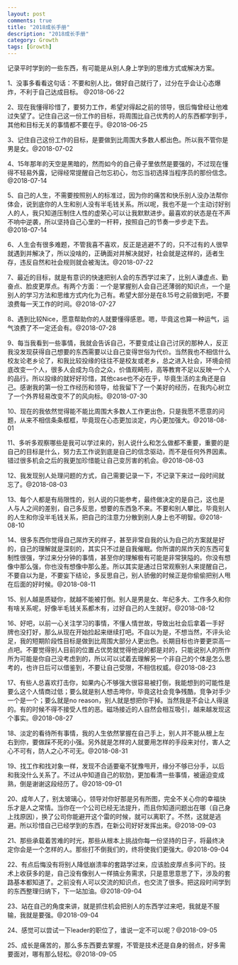 ```yaml
---
layout: post
comments: true
title: "2018成长手册"
description: "2018成长手册"
category: Growth
tags: [Growth]
---
```



记录平时学到的一些东西，有可能是从别人身上学到的思维方式或解决方案。

<!--more-->



1、没事多看看这句话：不要和别人比，做好自己就行了，过分在乎会让心态爆炸，不利于自己达成目标。 @2018-06-22

2、现在我懂得珍惜了，要努力工作，希望对得起之前的领导，很后悔曾经让他难过失望了。记住自己这一份工作的目标，将周围比自己优秀的人的东西都学到手，其他和目标无关的事情都不要在乎。@2018-06-25

3、记住自己这份工作的目标，是要做到比周围大多数人都出色。所以我不管你是男是女。@2018-07-02

4、15年那年的天空是黑暗的，然而如今的自己骨子里依然是要强的，不过现在懂得不轻易外露，记得经常提醒自己勿忘初心，勿忘当初选择当程序员的那份信念。@2018-07-14

5、自己的人生，不需要按照别人的标准过，因为你的痛苦和快乐别人没办法帮你体会，说到底你的人生和别人没有半毛钱关系。所以呢，我也不是一个主动讨好别人的人，我只知道压制住人性的虚荣心可以让我默默进步。最喜欢的状态是在不声不响中逆袭，所以坚持自己心里的一杆秤，按照自己的节奏一步步走下去。 @2018-07-14

6、人生会有很多难题，不管我喜不喜欢，反正是逃避不了的，只不过有的人很早就遇到并解决了，所以没啥的，正确面对并解决就好，社会就是这样的，适者生存，违反自然和社会规则就会被淘汰。@2018-07-22

7、最近的目标，就是有意识的快速把别人会的东西学过来了，比别人谦虚点、勤奋点、脸皮更厚点。有两个方面：一个是掌握别人会自己还薄弱的知识点，一个是别人的学习方法和思维方式内化为己有。希望大部分是在8.15号之前做到吧，不要浪费每一天工作的时间。@2018-07-27

8、遇到比较Nice，愿意帮助你的人就要懂得感恩。嗯，毕竟这也算一种运气，运气浪费了不一定还会有。@2018-07-28

9、每当我看到一些事情，我就会告诉自己，不要变成让自己讨厌的那种人，反正我没发现获得自己想要的东西需要以让自己变得世俗为代价。当然我也不相信什么校友论老乡论了，和我比较投缘的往往不是校友或老乡，总之进入社会，环境会彻底改变一个人，很多人会成为乌合之众，价值观畸形，高等教育不足以反映一个人的品行。所以投缘的就好好珍惜，其他case也不必在乎，毕竟生活的主角还是自己。感谢我的第一份工作经历和领导，给我留下了一个美好的经历，在我内心树立了一个外界轻易改变不了的风向标。@2018-07-30

10、现在的我依然觉得能不能比周围大多数人工作更出色，只是我愿不愿意的问题，从来不相信条条框框，毕竟现在心态更加淡定，内心更加强大。@2018-08-01

11、多听多观察哪些是我可以学过来的，别人说什么和怎么做都不重要，重要的是自己的目标是什么，努力去工作说到底是自己的信念驱动，而不是任何外界因素。错过很多机会之后的我更加珍惜能让自己变厉害的机会。@2018-08-03

12、我发现别人处理问题的方式，自己需要记录一下，不记录下来过一段时间就忘了。@2018-08-03

13、每个人都是有局限性的，别人说的只能参考，最终做决定的是自己，这也是人与人之间的差别，自己多反思，想要的东西急不来。不要和别人攀比，毕竟别人的人生和你没半毛钱关系，把自己的注意力分散到别人身上也不明智。@2018-08-10

14、很多东西你觉得自己屌炸天的样子，甚至非常自我的认为自己的方案就是好的，自己的理解就是深刻的，其实只不过是自我催眠。你所谓的屌炸天的东西可复制性很强，学过来分分钟的事情，甚至你的理解极有可能是非常狭隘的。你没有想像中那么强，你也没有想像中那么差。所以其实是通过日常观察别人来提醒自己，不要自以为是，不要妄下结论，多反思自己，别人骄傲的时候正是你偷偷把别人甩在后面的好时候。@2018-08-11

15、别人越是质疑你，就越不能被打倒。别人是男是女、年纪多大、工作多久和你有啥关系呢，好像半毛钱关系都木有，过好自己的人生就好。@2018-08-12

16、好吧，以前一心关注学习的事情，不懂人情世故，导致出社会后拿着一手好牌也没打好，那么从现在开始捡起来继续打吧。不自以为是，不想当然，不评头论足，我的短期阶段性目标是做到比周围大部分人更出色。长期目标也许要更崇高一点吧。不要觉得别人目前的位置占优势就觉得他说的都是对的，只能说别人的所作所为可能是你自己没考虑到的，所以可以试着去理解另一个非自己的个体是怎么思考的，也许日后可以借鉴到，不要让自己受限，不相信权威。@2018-08-23

17、有些人总喜欢打击你，如果内心不够强大很容易被打倒，我能想到的可能性是要么这个人情商过低；要么就是别人想击垮你，毕竟这社会竞争残酷，竞争对手少一个是一个；要么就是no reason，别人就是想把你干掉。当然我是不会让人得逞的。有的时候不得不接受人性的恶。磁场接近的人自然会相互吸引，越来越发现这个事实。@2018-08-27

18、淡定的看待所有事情，我的人生依然掌握在自己手上，别人并不能从根上左右到你，要做踩不死的小强。另外就是怎样的人就要用怎样的手段来对付，害人之心不可有，防人之心不可无。@2018-08-31

19、找工作和找对象一样，发现不合适要毫不犹豫甩开，缘分不够已分手，以后和我没什么关系了。不过从中知道自己的软肋，更加看清一些事情，被逼迫变成熟，倒是谢谢这段经历了。@2018-09-01

20、成年人了，别太玻璃心，领导对你好那是另有所图，完全不关心你的幸福快乐才是人之常情。当你在一个公司已经无法提升，而且你知道问题出在哪（自己身上找原因），换了公司你能避开这个雷的时候，就可以离职了。不然，这就是逃避。所以珍惜自己已经学到的东西，在新公司好好发挥出来。@2018-09-03

21、那些承载着苦难的时光，那些从根本上挑战你每一份坚持的日子，将最终决定你会是一个怎样的人。那些打不倒我们的，终将使我们更强大。@2018-09-04

22、有点后悔没有将别人降低崩溃率的套路学过来，应该脸皮厚点多问下的。技术上收获多的是，自己没有像别人一样搞业务需求，只是意思意思了下，涉及的套路基本都知道了。之前没有人可以交流的知识点，也交流了很多。把这段时间学到的东西整理归纳下，下一站加油。@2018-09-04

23、站在自己的角度来讲，就是抓住机会把别人的东西学过来吧，我就是不服输，我就是要强。@2018-09-04

24、感觉可以尝试一下leader的职位了，谁说一定不可以呢？@2018-09-05

25、成长是痛苦的，那么多东西要去掌握，不管是技术还是自身的弱点，好多需要面对，哪有那么轻松。@2018-09-05


